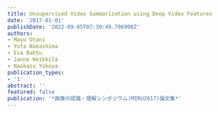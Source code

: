 ```yaml
---
title: Unsupervised Video Summarization using Deep Video Features
date: '2017-01-01'
publishDate: '2022-09-05T07:39:49.796990Z'
authors:
- Mayu Otani
- Yuta Nakashima
- Esa Rahtu
- Janne Heikkilä
- Naokazu Yokoya
publication_types:
- '1'
abstract: ''
featured: false
publication: '*画像の認識・理解シンポジウム(MIRU2017)論文集*'
---
```


